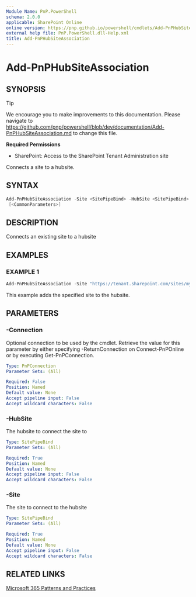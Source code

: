 ```yaml
---
Module Name: PnP.PowerShell
schema: 2.0.0
applicable: SharePoint Online
online version: https://pnp.github.io/powershell/cmdlets/Add-PnPHubSiteAssociation.html
external help file: PnP.PowerShell.dll-Help.xml
title: Add-PnPHubSiteAssociation
---
```

  
# Add-PnPHubSiteAssociation

## SYNOPSIS

> [!TIP]
> We encourage you to make improvements to this documentation. Please navigate to https://github.com/pnp/powershell/blob/dev/documentation/Add-PnPHubSiteAssociation.md to change this file.


**Required Permissions**

* SharePoint: Access to the SharePoint Tenant Administration site

Connects a site to a hubsite.

## SYNTAX

```powershell
Add-PnPHubSiteAssociation -Site <SitePipeBind> -HubSite <SitePipeBind> [-Connection <PnPConnection>]
 [<CommonParameters>]
```

## DESCRIPTION
Connects an existing site to a hubsite

## EXAMPLES

### EXAMPLE 1
```powershell
Add-PnPHubSiteAssociation -Site "https://tenant.sharepoint.com/sites/mysite" -HubSite "https://tenant.sharepoint.com/sites/hubsite"
```

This example adds the specified site to the hubsite.

## PARAMETERS

### -Connection
Optional connection to be used by the cmdlet. Retrieve the value for this parameter by either specifying -ReturnConnection on Connect-PnPOnline or by executing Get-PnPConnection.

```yaml
Type: PnPConnection
Parameter Sets: (All)

Required: False
Position: Named
Default value: None
Accept pipeline input: False
Accept wildcard characters: False
```

### -HubSite
The hubsite to connect the site to

```yaml
Type: SitePipeBind
Parameter Sets: (All)

Required: True
Position: Named
Default value: None
Accept pipeline input: False
Accept wildcard characters: False
```

### -Site
The site to connect to the hubsite

```yaml
Type: SitePipeBind
Parameter Sets: (All)

Required: True
Position: Named
Default value: None
Accept pipeline input: False
Accept wildcard characters: False
```

## RELATED LINKS

[Microsoft 365 Patterns and Practices](https://aka.ms/m365pnp)


